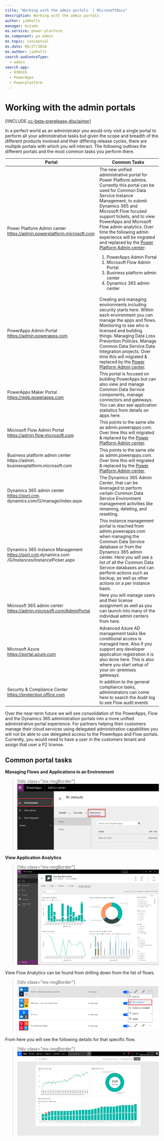 ```yaml
---
title: "Working with the admin portals  | MicrosoftDocs"
description: Working with the admin portals
author: jimholtz
manager: kvivek
ms.service: power-platform
ms.component: pa-admin
ms.topic: conceptual
ms.date: 09/27/2018
ms.author: jimholtz
search.audienceType: 
  - admin
search.app: 
  - D365CE
  - PowerApps
  - Powerplatform
---
```

# Working with the admin portals

[!INCLUDE [cc-beta-prerelease-disclaimer](../includes/cc-beta-prerelease-disclaimer.md)]

In a perfect world as an administrator you would only visit a single portal to perform all your administrative tasks but given the scope and breadth of the different products involved and their differing release cycles, there are multiple portals with which you will interact. The following outlines the different portals and the most common tasks you perform there.


|Portal  |Common Tasks  |
|---------|---------|
|Power Platform Admin center <br/>https://admin.powerplatform.microsoft.com     |The new unified administrative portal for Power Platform admins. Currently this portal can be used for Common Data Service Instance Management, to submit Dynamics 365 and Microsoft Flow focused support tickets, and to view PowerApps and Microsoft Flow admin analytics. Over time the following admin experience will be migrated and replaced by the [Power Platform Admin center](https://admin.powerplatform.microsoft.com/): <br/><ol><li>PowerApps Admin Portal</li> <li>Microsoft Flow Admin Portal</li> <li>Business platform admin center</li> <li>Dynamics 365 admin center</li> </ol>   |
|PowerApps Admin Portal <br/>https://admin.powerapps.com     |Creating and managing environments including security starts here. Within each environment you can manage the apps and flows. Monitoring to see who is licensed and building things. Managing Data Loss Prevention Policies. Manage Common Data Service Data Integration projects. Over time this will migrated & replaced by the [Power Platform Admin center](https://admin.powerplatform.microsoft.com/).         |
|PowerApps Maker Portal <br/>https://web.powerapps.com     |This portal is focused on building PowerApps but can also view and manage Common Data Service components, manage connectors and gateways. You can also see application statistics from details on apps here.         |
|Microsoft Flow Admin Portal<br/>https://admin.flow.microsoft.com     |This points to the same site as admin.powerapps.com. Over time this will migrated & replaced by the [Power Platform Admin center](https://admin.powerplatform.microsoft.com/).         |
|Business platform admin center <br/>https://admin. businessplatform.microsoft.com     |This points to the same site as admin.powerapps.com. Over time this will migrated & replaced by the [Power Platform Admin center](https://admin.powerplatform.microsoft.com/).        |
|Dynamics 365 admin center<br/>https://port.crm. dynamics.com/G/manage/index.aspx     |The Dynamics 365 Admin Center, that can be leveraged to perform certain Common Data Service Environment management activities like renaming, deleting, and resetting.         |
|Dynamics 365 Instance Management <br/>https://port.crm<N>.dynamics.com /G/Instances/InstancePicker.aspx     |This instance management portal is reached from admin.powerapps.com when managing the Common Data Service database or from the Dynamics 365 admin center. Here you will see a list of all the Common Data Service databases and can perform actions such as backup, as well as other actions on a per instance basis.         |
|Microsoft 365 admin center <br/>https://admin.microsoft.com/AdminPortal     |Here you will manage users and their license assignment as well as you can launch into many of the individual admin centers from here.         |
|Microsoft Azure<br/>https://portal.azure.com     |Advanced Azure AD management tasks like conditional access is managed here. Also if you support any developer application registration it is also done here. This is also where you start setup of your on-premises gateways.         |
|Security & Compliance Center<br/>https://protection.office.com     |In addition to the general compliance tasks, administrators can come here to search the Audit log to see Flow audit events         |

Over the near-term future we will see consolidation of the PowerApps, Flow and the Dynamics 365 administration portals into a more unified administrative portal experience.
For partners helping their customers manage their cloud services using delegated administration capabilities you will not be able to use delegated access to the PowerApps and Flow portals. Currently, you would need to have a user in the customers tenant and assign that user a P2 license.

## Common portal tasks

**Managing Flows and Applications in an Environment**

> [!div class="mx-imgBorder"] 
> ![](media/environments-resources.png "Manage environment resources")

**View Application Analytics**

> [!div class="mx-imgBorder"] 
> ![](media/view-application-analytics.png "View application analytics")

View Flow Analytics can be found from drilling down from the list of flows.

> [!div class="mx-imgBorder"] 
> ![](media/view-flow-analytics.png "View flow analytics")

From here you will see the following details for that specific flow.

> [!div class="mx-imgBorder"] 
> ![](media/flow-details.png "View flow analytics")




